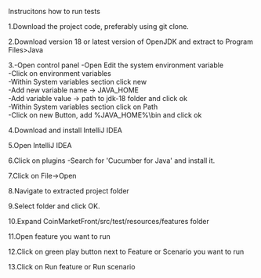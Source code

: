 Instrucitons how to run tests

1.Download the project code, preferably using git clone. 

2.Download version 18 or latest version of OpenJDK and extract to Program Files>Java 

3.-Open control panel 
  -Open Edit the system environment variable <br />
  -Click on environment variables <br />
  -Within System variables section click new <br />
  -Add new variable name -> JAVA_HOME <br />
  -Add variable value -> path to jdk-18 folder and click ok <br />
  -Within System variables section click on Path <br />
  -Click on new Button, add %JAVA_HOME%\bin and click ok <br />

4.Download and install IntelliJ IDEA 

5.Open IntelliJ IDEA

6.Click on plugins 
   -Search for 'Cucumber for Java' and install it.

7.Click on File->Open <br />

8.Navigate to extracted project folder <br />

9.Select folder and click OK. <br />

10.Expand CoinMarketFront/src/test/resources/features folder <br />

11.Open feature you want to run <br />

12.Click on green play button next to Feature or Scenario you want to run <br />

13.Click on Run feature or Run scenario <br />
 	
